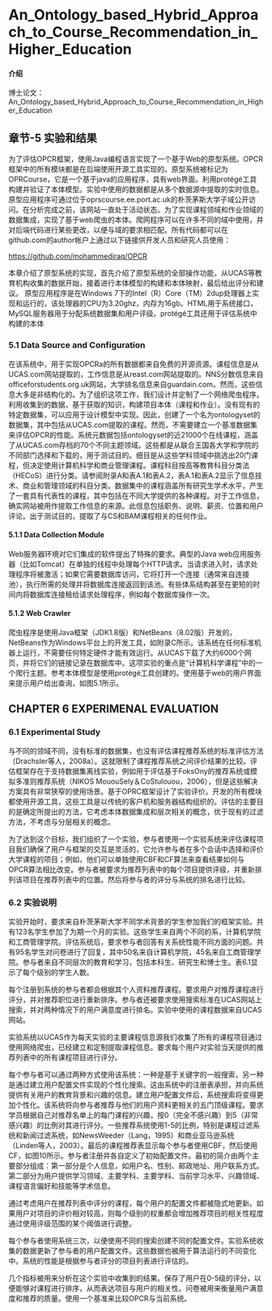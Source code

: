 # An_Ontology_based_Hybrid_Approach_to_Course_Recommendation_in_Higher_Education

#### 介绍
博士论文：An_Ontology_based_Hybrid_Approach_to_Course_Recommendation_in_Higher_Education


## 章节-5 实验和结果

为了评估OPCR框架，使用Java编程语言实现了一个基于Web的原型系统。OPCR框架中的所有模块都是在后端使用开源工具实现的。原型系统被标记为OPRCourse，它是一个基于java的应用程序，具有web界面。利用protégé工具构建并验证了本体模型。实验中使用的数据都是从多个数据源中提取的实时信息。原型应用程序可通过位于oprscourse.ee.port.ac.uk的朴茨茅斯大学子域公开访问。在分析完成之前，该网站一直处于活动状态。为了实现课程领域和作业领域的数据集成，实现了基于web爬虫的本体。爬网程序可以在许多不同的域中使用，并对后端代码进行某些更改，以便与域的要求相匹配。所有代码都可以在github.com的author帐户上通过以下链接供开发人员和研究人员使用：

https://github.com/mohammediraq/OPCR

本章介绍了原型系统的实现，首先介绍了原型系统的全部操作功能，从UCAS等教育机构收集的数据开始，接着进行本体模型的构建和本体映射，最后给出评分和建议。
原型应用程序是在Windows 7下的Intel（R）Core（TM）2dup处理器上实现和运行的，该处理器的CPU为3.20ghz，内存为16gb。HTML用于系统接口，MySQL服务器用于分配系统数据集和用户评级。protégé工具还用于评估系统中构建的本体


### 5.1 Data Source and Configuration

在该系统中，用于实现OPCRa的所有数据都来自免费的开源资源。课程信息是从UCAS.com网站提取的，工作信息是从reast.com网站提取的。NNS分数信息来自officeforstudents.org.uk网站，大学排名信息来自guardain.com。然而，这些信息大多是非结构化的。为了组织这项工作，我们设计并定制了一个网络爬虫程序。利用收集到的数据，基于获取的知识，构建项目本体（课程和作业）。没有现有的特定数据集，可以应用于设计模型中实现。因此，创建了一个名为ontologyset的数据集，其中包括从UCAS.com提取的课程。然而，不需要建立一个基准数据集来评估OPCR的性能。系统元数据包括ontologyset的近21000个在线课程，涵盖了从UCAS.com存档的70个不同主题领域。这些都是从联合王国各大学和学院的不同部门选择和下载的，用于测试目的。细目是从这些学科领域中挑选出20门课程，但决定使用计算机科学和商业管理课程。课程科目按高等教育科目分类法（HECoS）进行分类。请参阅附录A和表A.1和表A.2，表A.1和表A.2显示了信息技术、商业和管理领域的科目分类。数据集中的课程涵盖所有研究生学术水平，产生了一套具有代表性的课程，其中包括在不同大学提供的各种课程。对于工作信息，确实网站被用作提取工作信息的来源。此信息包括职务、说明、薪资、位置和用户评论。出于测试目的，提取了与CS和BAM课程相关的任何作业。

#### 5.1.1 Data Collection Module 

Web服务器环境对它们集成的软件提出了特殊的要求。典型的Java web应用服务器（比如Tomcat）在单独的线程中处理每个HTTP请求。当请求进入时，请求处理程序将被激活；如果它需要数据库访问，它将打开一个连接（通常来自连接池），执行所需的处理并将数据库连接返回到该池。有些体系结构甚至在更短的时间内将数据库连接租给请求处理程序，例如每个数据库操作一次。

#### 5.1.2 Web Crawler 

爬虫程序是使用Java框架（JDK1.8版）和NetBeans（8.02版）开发的，NetBeans作为Windows平台上的开发工具，如附录C所示。该系统在任何标准机器上运行，不需要任何特定硬件才能有效运行。从UCAS下载了大约6000个网页，并将它们的链接记录在数据库中。这项实验的重点是“计算机科学课程”中的一个爬行主题。参考本体模型是使用protégé工具创建的。使用基于web的用户界面来提示用户给出查询，如图5.1所示。



## CHAPTER 6 EXPERIMENAL EVALUATION

### 6.1 Experimental Study

与不同的领域不同，没有标准的数据集，也没有评估课程推荐系统的标准评估方法（Drachsler等人，2008a）。这就限制了课程推荐系统之间评价结果的比较。评估框架存在于支持数据集离线实验，例如用于评估基于FoksOny的推荐系统或模拟多准则推荐系统（NIKOS MououSely＆CoStulouou，2006），但是这些解决方案具有非常狭窄的使用场景。基于OPRC框架设计了实验评价。开发的所有模块都使用开源工具，这些工具是以传统的客户机和服务器结构组织的。评估的主要目的是确定所提出的方法，它考虑本体数据集成和层次相关的概念，优于现有的过滤方法，不考虑与分层相关的概念。


为了达到这个目标，我们组织了一个实验，参与者使用一个实验系统来评估课程项目我们确保了用户与框架的交互是灵活的，它允许参与者在多个会话中选择和评价大学课程的项目；例如，他们可以单独使用CBF和CF算法来查看结果如何与OPCR算法相比改变。参与者被要求为推荐列表中的每个项目提供评级，并重新排列该项目在推荐列表中的位置。然后将参与者的评分与系统的排名进行比较。

### 6.2 实验说明

实验开始时，要求来自朴茨茅斯大学不同学术背景的学生参加我们的框架实验。共有123名学生参加了为期一个月的实验。这些学生来自两个不同的系，计算机学院和工商管理学院。评估系统后，要求参与者回答有关系统性能不同方面的问题。共有95名学生对问卷进行了回复，其中50名来自计算机学院，45名来自工商管理学院。参与者来自不同层次的教育和学习，包括本科生、研究生和博士生。表6.1显示了每个级别的学生人数。

每个注册到系统的参与者都会根据其个人资料推荐课程。要求用户对推荐课程进行评分，并对推荐职位进行重新排序。参与者还被要求使用搜索标准在UCAS网站上搜索，并对两种情况下的用户满意度进行排名。实验中使用的课程数据来自UCAS网站。


实验系统以UCAS作为每天实验的主要课程信息源我们收集了所有的课程项目通过使用网络爬虫，已经建立和定制提取课程信息。要求每个用户对实验当天提供的推荐列表中的所有课程项目进行评分。

每个参与者可以通过两种方式使用该系统：一种是基于关键字的一般搜索，另一种是通过建立用户配置文件实现的个性化搜索。这由系统中的注册表承担，并向系统提供有关用户的教育背景和兴趣的信息。建立用户配置文件后，系统搜索将变得更加个性化。该系统将向参与者推荐与他们的用户资料更相关的五门顶级课程。要求学员根据自己对推荐名单上的每门课程的兴趣，按0（完全不感兴趣）到5（非常感兴趣）的比例对其进行评分。一些推荐系统使用1-5的比例，特别是课程过滤系统和新闻过滤系统，如NewsWeeder（Lang，1995）和商业亚马逊系统（Linden等人，2003）。最后的课程推荐表显示每个参与者使用CBF，然后使用CF，如图10所示。参与者注册并各自定义了初始配置文件。最初的简介由两个主要部分组成：第一部分是个人信息，如用户名、性别、邮政地址、用户联系方式。第二部分为用户提供学习领域、主要学科、主要学科、当前学习水平、兴趣领域、课程语言偏好和技能等学术信息。

通过考虑用户在推荐列表中评分的课程，每个用户的配置文件都被隐式地更新。如果用户对项目的评价相对较高，则每个级别的权重都会增加推荐项目的相关性程度通过使用评级范围的某个阈值进行调整。

每个参与者使用系统三次，以便使用不同的搜索创建不同的配置文件。实验系统收集的数据更新了参与者的用户配置文件。这些数据也被用于算法运行的不同变化中。系统的性能是根据参与者评分的项目列表进行评估的。

几个指标被用来分析在这个实验中收集到的结果。保存了用户在0-5级的评分，以便能够对课程进行排序，从而表达项目与用户的相关性。问卷被用来衡量用户满意度和推荐的质量。使用一个基准来比较OPCR与当前系统。




